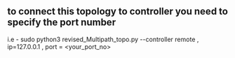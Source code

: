 ## to connect this topology to controller you need to specify the port number 
i.e - sudo python3 revised_Multipath_topo.py --controller remote , ip=127.0.0.1 , port = <your_port_no>
